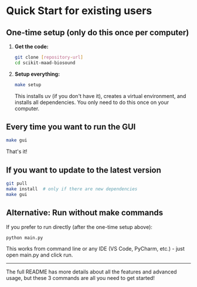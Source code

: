 # Quick Start for existing users

## One-time setup (only do this once per computer)

1. **Get the code:**
   ```bash
   git clone [repository-url]
   cd scikit-maad-biosound
   ```

2. **Setup everything:**
   ```bash
   make setup
   ```
   
   This installs uv (if you don't have it), creates a virtual environment, and installs all dependencies. You only need to do this once on your computer.

## Every time you want to run the GUI

```bash
make gui
```

That's it!

## If you want to update to the latest version

```bash
git pull
make install  # only if there are new dependencies
make gui
```

## Alternative: Run without make commands

If you prefer to run directly (after the one-time setup above):

```bash
python main.py
```

This works from command line or any IDE (VS Code, PyCharm, etc.) - just open main.py and click run.

---

The full README has more details about all the features and advanced usage, but these 3 commands are all you need to get started!